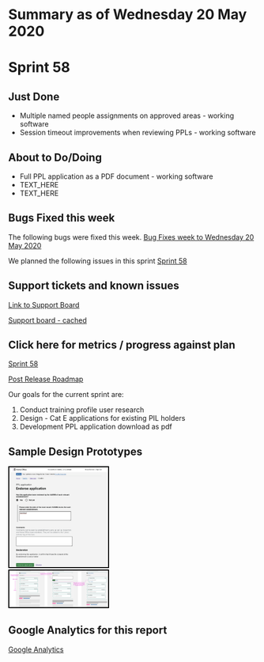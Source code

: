 # Summary as of Wednesday 20 May 2020 

# Sprint 58

## Just Done
* Multiple named people assignments on approved areas - working software
* Session timeout improvements when reviewing PPLs - working software
## About to Do/Doing
* Full PPL application as a PDF document - working software
* TEXT_HERE
* TEXT_HERE

## Bugs Fixed this week
The following bugs were fixed this week.
[Bug Fixes week to Wednesday 20 May 2020](graphs/bugs20052020.png)

We planned the following issues in this sprint 
[Sprint 58](graphs/sprint20052020.png)

## Support tickets and known issues
[Link to Support Board](https://collaboration.homeoffice.gov.uk/jira/secure/RapidBoard.jspa?rapidView=1717&selectedIssue=ASSB-253)

[Support board - cached](graphs/supportBoard20052020.png)

## Click here for metrics / progress against plan
[Sprint 58](graphs/progress20052020.png)

[Post Release Roadmap](graphs/roadmap20052020.png)

Our goals for the current sprint are:
1. Conduct training profile user research 
2. Design - Cat E applications for existing PIL holders 
3. Development PPL application download as pdf

## Sample Design Prototypes
<a href="graphs/proto1_20052020.png"><img src="graphs/proto1_20052020.png" alt="HTML5 Icon" width="200" style="border:2px solid black"></a>
<br>
<a href="graphs/proto2_20052020.png"><img src="graphs/proto2_20052020.png" alt="HTML5 Icon" width="200" style="border:2px solid black"></a>
<br>


## Google Analytics for this report
[Google Analytics](graphs/GA20052020.png)

